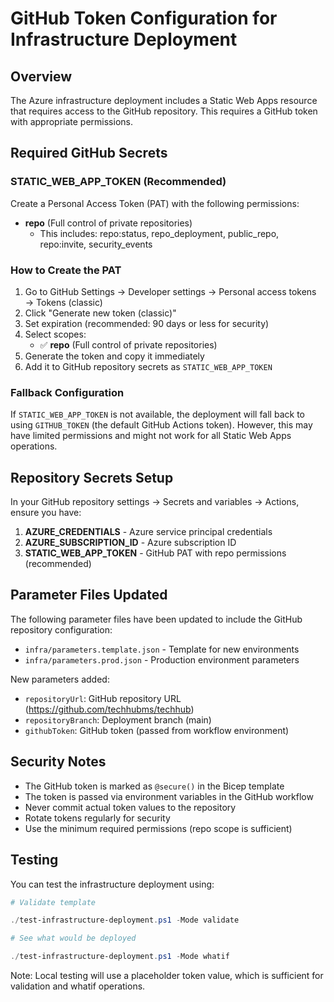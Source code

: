 # GitHub Token Configuration for Infrastructure Deployment

## Overview

The Azure infrastructure deployment includes a Static Web Apps resource that requires access to the GitHub repository. This requires a GitHub token with appropriate permissions.

## Required GitHub Secrets

### STATIC_WEB_APP_TOKEN (Recommended)

Create a Personal Access Token (PAT) with the following permissions:

- **repo** (Full control of private repositories)
  - This includes: repo:status, repo_deployment, public_repo, repo:invite, security_events

### How to Create the PAT

1. Go to GitHub Settings → Developer settings → Personal access tokens → Tokens (classic)
2. Click "Generate new token (classic)"
3. Set expiration (recommended: 90 days or less for security)
4. Select scopes:
   - ✅ **repo** (Full control of private repositories)
5. Generate the token and copy it immediately
6. Add it to GitHub repository secrets as `STATIC_WEB_APP_TOKEN`

### Fallback Configuration

If `STATIC_WEB_APP_TOKEN` is not available, the deployment will fall back to using `GITHUB_TOKEN` (the default GitHub Actions token). However, this may have limited permissions and might not work for all Static Web Apps operations.

## Repository Secrets Setup

In your GitHub repository settings → Secrets and variables → Actions, ensure you have:

1. **AZURE_CREDENTIALS** - Azure service principal credentials
2. **AZURE_SUBSCRIPTION_ID** - Azure subscription ID
3. **STATIC_WEB_APP_TOKEN** - GitHub PAT with repo permissions (recommended)

## Parameter Files Updated

The following parameter files have been updated to include the GitHub repository configuration:

- `infra/parameters.template.json` - Template for new environments
- `infra/parameters.prod.json` - Production environment parameters

New parameters added:

- `repositoryUrl`: GitHub repository URL (https://github.com/techhubms/techhub)
- `repositoryBranch`: Deployment branch (main)
- `githubToken`: GitHub token (passed from workflow environment)

## Security Notes

- The GitHub token is marked as `@secure()` in the Bicep template
- The token is passed via environment variables in the GitHub workflow
- Never commit actual token values to the repository
- Rotate tokens regularly for security
- Use the minimum required permissions (repo scope is sufficient)

## Testing

You can test the infrastructure deployment using:

```powershell
# Validate template

./test-infrastructure-deployment.ps1 -Mode validate

# See what would be deployed

./test-infrastructure-deployment.ps1 -Mode whatif
```

Note: Local testing will use a placeholder token value, which is sufficient for validation and whatif operations.

